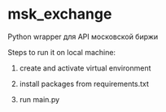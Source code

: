 # msk_exchange
Python wrapper для API московской биржи

Steps to run it on local machine:

1. create and activate virtual environment

2. install packages from requirements.txt

3. run main.py
